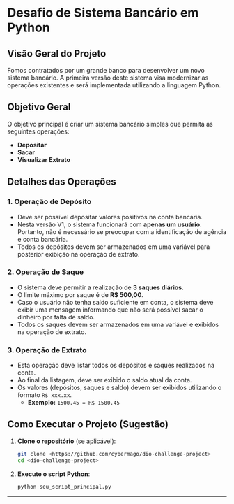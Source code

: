 # Desafio de Sistema Bancário em Python

## Visão Geral do Projeto

Fomos contratados por um grande banco para desenvolver um novo sistema bancário. A primeira versão deste sistema visa modernizar as operações existentes e será implementada utilizando a linguagem Python.

## Objetivo Geral

O objetivo principal é criar um sistema bancário simples que permita as seguintes operações:

* **Depositar**
* **Sacar**
* **Visualizar Extrato**

## Detalhes das Operações

### 1. Operação de Depósito

* Deve ser possível depositar valores positivos na conta bancária.
* Nesta versão V1, o sistema funcionará com **apenas um usuário**. Portanto, não é necessário se preocupar com a identificação de agência e conta bancária.
* Todos os depósitos devem ser armazenados em uma variável para posterior exibição na operação de extrato.

### 2. Operação de Saque

* O sistema deve permitir a realização de **3 saques diários**.
* O limite máximo por saque é de **R$ 500,00**.
* Caso o usuário não tenha saldo suficiente em conta, o sistema deve exibir uma mensagem informando que não será possível sacar o dinheiro por falta de saldo.
* Todos os saques devem ser armazenados em uma variável e exibidos na operação de extrato.

### 3. Operação de Extrato

* Esta operação deve listar todos os depósitos e saques realizados na conta.
* Ao final da listagem, deve ser exibido o saldo atual da conta.
* Os valores (depósitos, saques e saldo) devem ser exibidos utilizando o formato `R$ xxx.xx`.
    * **Exemplo:** `1500.45 = R$ 1500.45`

## Como Executar o Projeto (Sugestão)

1.  **Clone o repositório** (se aplicável):
    ```bash
    git clone <https://github.com/cybermago/dio-challenge-project>
    cd <dio-challenge-project>
    ```
2.  **Execute o script Python**:
    ```bash
    python seu_script_principal.py
    ```

---
